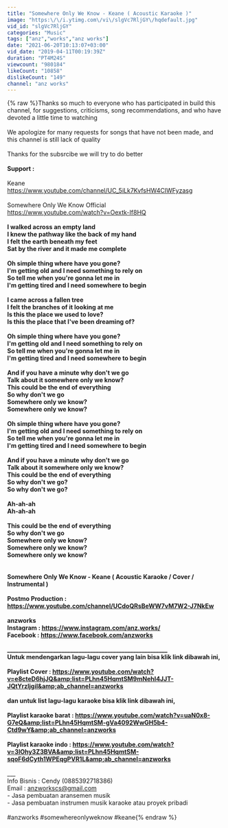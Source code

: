 ```yaml
---
title: "Somewhere Only We Know - Keane ( Acoustic Karaoke )"
image: "https:\/\/i.ytimg.com\/vi\/slgVc7RljGY\/hqdefault.jpg"
vid_id: "slgVc7RljGY"
categories: "Music"
tags: ["anz","works","anz works"]
date: "2021-06-20T10:13:07+03:00"
vid_date: "2019-04-11T00:19:39Z"
duration: "PT4M24S"
viewcount: "980184"
likeCount: "10858"
dislikeCount: "149"
channel: "anz works"
---
```

{% raw %}Thanks so much to everyone who has participated in build this channel, for suggestions, criticisms, song recommendations, and who have devoted a little time to watching<br /><br />We apologize for many requests for songs that have not been made, and this channel is still lack of quality<br /><br />Thanks for the subsrcibe we will try to do better<br />____________________________________________________<br />Support :<br />____________________________________________________<br />Keane<br /><a rel="nofollow" target="blank" href="https://www.youtube.com/channel/UC_5iLk7KvfsHW4CIWFyzasg">https://www.youtube.com/channel/UC_5iLk7KvfsHW4CIWFyzasg</a><br /><br />Somewhere Only We Know Official              <br /><a rel="nofollow" target="blank" href="https://www.youtube.com/watch?v=Oextk-If8HQ">https://www.youtube.com/watch?v=Oextk-If8HQ</a><br />____________________________________________________<br />I walked across an empty land<br />I knew the pathway like the back of my hand<br />I felt the earth beneath my feet<br />Sat by the river and it made me complete<br /><br />Oh simple thing where have you gone?<br />I'm getting old and I need something to rely on<br />So tell me when you're gonna let me in<br />I'm getting tired and I need somewhere to begin<br /><br />I came across a fallen tree<br />I felt the branches of it looking at me<br />Is this the place we used to love?<br />Is this the place that I've been dreaming of?<br /><br />Oh simple thing where have you gone?<br />I'm getting old and I need something to rely on<br />So tell me when you're gonna let me in<br />I'm getting tired and I need somewhere to begin<br /><br />And if you have a minute why don't we go<br />Talk about it somewhere only we know?<br />This could be the end of everything<br />So why don't we go<br />Somewhere only we know?<br />Somewhere only we know?<br /><br />Oh simple thing where have you gone?<br />I'm getting old and I need something to rely on<br />So tell me when you're gonna let me in<br />I'm getting tired and I need somewhere to begin<br /><br />And if you have a minute why don't we go<br />Talk about it somewhere only we know?<br />This could be the end of everything<br />So why don't we go?<br />So why don't we go?<br /><br />Ah-ah-ah<br />Ah-ah-ah<br /><br />This could be the end of everything<br />So why don't we go<br />Somewhere only we know?<br />Somewhere only we know?<br />Somewhere only we know?<br />________________________________________________________<br /><br />Somewhere Only We Know - Keane ( Acoustic Karaoke / Cover / Instrumental )<br />________________________________________________________<br />Postmo Production : <a rel="nofollow" target="blank" href="https://www.youtube.com/channel/UCdoQRsBeWW7vM7W2-J7NkEw">https://www.youtube.com/channel/UCdoQRsBeWW7vM7W2-J7NkEw</a><br /><br />anzworks<br />Instagram : <a rel="nofollow" target="blank" href="https://www.instagram.com/anz.works/">https://www.instagram.com/anz.works/</a><br />Facebook : <a rel="nofollow" target="blank" href="https://www.facebook.com/anzworks">https://www.facebook.com/anzworks</a> <br /><br />________________________________________________________<br />Untuk mendengarkan lagu-lagu cover yang lain bisa klik link dibawah ini,<br /><br />Playlist Cover : <a rel="nofollow" target="blank" href="https://www.youtube.com/watch?v=e8cteD6hjJQ&amp;list=PLhn45HqmtSM9mNehI4JJT-JQtYrzljgil&amp;ab_channel=anzworks">https://www.youtube.com/watch?v=e8cteD6hjJQ&amp;list=PLhn45HqmtSM9mNehI4JJT-JQtYrzljgil&amp;ab_channel=anzworks</a><br /><br />dan untuk list lagu-lagu karaoke bisa klik link dibawah ini,<br /><br />Playlist karaoke barat : <a rel="nofollow" target="blank" href="https://www.youtube.com/watch?v=uaN0x8-G7eQ&amp;list=PLhn45HqmtSM-gVa4092WwGH5b4-Ctd9wY&amp;ab_channel=anzworks">https://www.youtube.com/watch?v=uaN0x8-G7eQ&amp;list=PLhn45HqmtSM-gVa4092WwGH5b4-Ctd9wY&amp;ab_channel=anzworks</a><br /><br />Playlist karaoke indo : <a rel="nofollow" target="blank" href="https://www.youtube.com/watch?v=3lOhy3Z3BVA&amp;list=PLhn45HqmtSM-sqoF6dCyth1WPEqgPVR1L&amp;ab_channel=anzworks">https://www.youtube.com/watch?v=3lOhy3Z3BVA&amp;list=PLhn45HqmtSM-sqoF6dCyth1WPEqgPVR1L&amp;ab_channel=anzworks</a><br /><br />_______________________________________________________<br />Info Bisnis : Cendy (0885392718386)<br />Email : anzworkscs@gmail.com<br />- Jasa pembuatan aransemen musik<br />- Jasa pembuatan instrumen musik karaoke atau proyek pribadi<br /><br />#anzworks #somewhereonlyweknow #keane{% endraw %}
